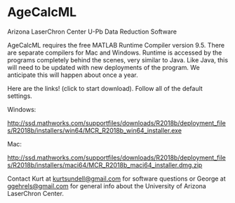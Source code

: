 # AgeCalcML
Arizona LaserChron Center U-Pb Data Reduction Software

AgeCalcML requires the free MATLAB Runtime Compiler version 9.5. There are separate compilers for Mac and Windows. Runtime is accessed by the programs completely behind the scenes, very similar to Java. Like Java, this will need to be updated with new deployments of the program. We anticipate this will happen about once a year.

Here are the links! (click to start download). Follow all of the default settings. 

Windows:

http://ssd.mathworks.com/supportfiles/downloads/R2018b/deployment_files/R2018b/installers/win64/MCR_R2018b_win64_installer.exe

Mac:

http://ssd.mathworks.com/supportfiles/downloads/R2018b/deployment_files/R2018b/installers/maci64/MCR_R2018b_maci64_installer.dmg.zip

Contact Kurt at kurtsundell@gmail.com for software questions or George at ggehrels@gmail.com for general info about the University of Arizona LaserChron Center. 
